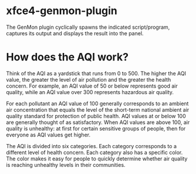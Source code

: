 # xfce4-genmon-plugin

The GenMon plugin cyclically spawns the indicated script/program, captures its output and displays the result into the panel.

# How does the AQI work?

Think of the AQI as a yardstick that runs from 0 to 500. The higher the AQI value, the greater the level of air pollution and the greater the health concern. For example, an AQI value of 50 or below represents good air quality, while an AQI value over 300 represents hazardous air quality.  

For each pollutant an AQI value of 100 generally corresponds to an ambient air concentration that equals the level of the short-term national ambient air quality standard for protection of public health. AQI values at or below 100 are generally thought of as satisfactory. When AQI values are above 100, air quality is unhealthy: at first for certain sensitive groups of people, then for everyone as AQI values get higher.  

The AQI is divided into six categories. Each category corresponds to a different level of health concern. Each category also has a specific color. The color makes it easy for people to quickly determine whether air quality is reaching unhealthy levels in their communities.  
